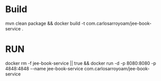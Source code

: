 # Build
mvn clean package && docker build -t com.carlosarroyoam/jee-book-service .

# RUN
docker rm -f jee-book-service || true && docker run -d -p 8080:8080 -p 4848:4848 --name jee-book-service com.carlosarroyoam/jee-book-service 